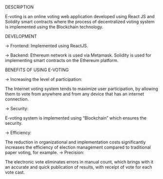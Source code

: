 DESCRIPTION

E-voting is  an online voting web application developed using React JS and Solidity smart contracts where the process of decentralized voting system is implemented using the Blockchain technology.


DEVELOPMENT

→ Frontend:  Implemented using ReactJS.​

→ Backend:  Ethereum network is used via Metamask. Solidity is used for implementing smart contracts on the Ethereum platform.


BENEFITS OF USING E-VOTING

→  Increasing the level of participation​:

   The Internet voting system tends to maximize user  participation, by allowing them to vote from anywhere and from any device that has an internet connection.​
   
→  Security​:

   E-voting system is implemented using “Blockchain” which ensures the security.​
   
→ Efficiency​​:

  The reduction in organizational and implementation costs significantly increases the​ efficiency of election management compared to traditional paper voting, for example.​​
​→ Precision​​:

  The electronic vote eliminates errors in manual count, which brings with it​​ an accurate and quick publication of results, with receipt of vote for each vote cast.​

​
